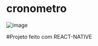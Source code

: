 # cronometro

![image](https://user-images.githubusercontent.com/97065934/163041820-70bc03e6-aaac-4d63-b392-bfb03b256bf1.png)


#Projeto feito com REACT-NATIVE
